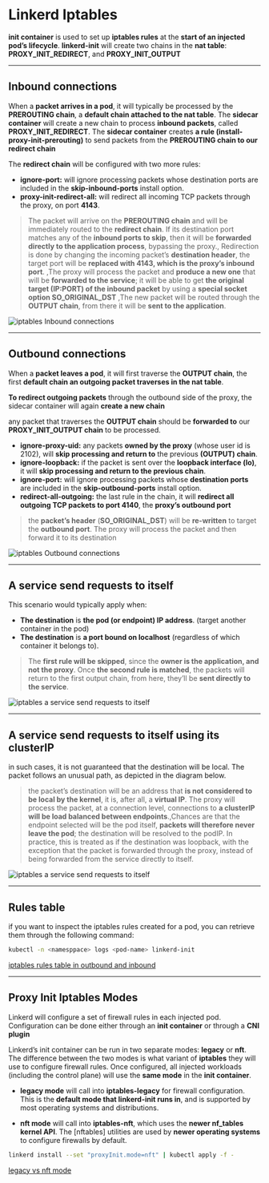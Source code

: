 # Linkerd Iptables

**init container** is used to set up **iptables rules** at the **start of an injected pod’s lifecycle**.
**linkerd-init** will create two chains in the **nat table**: **PROXY_INIT_REDIRECT**, and **PROXY_INIT_OUTPUT**

---------------------------------------------------------------------------------------------------

## Inbound connections

When a **packet arrives in a pod**, it will typically be processed by the **PREROUTING chain**, a **default chain attached to the nat table**.
The **sidecar container** will create a new chain to process **inbound packets**, called **PROXY_INIT_REDIRECT**.
The **sidecar container** creates **a rule (install-proxy-init-prerouting)** to send packets from the **PREROUTING chain to our redirect chain**

The **redirect chain** will be configured with two more rules:

* **ignore-port:** will ignore processing packets whose destination ports are included in the **skip-inbound-ports** install option.
* **proxy-init-redirect-all:** will redirect all incoming TCP packets through the proxy, on port **4143**.

> The packet will arrive on the **PREROUTING chain** and will be immediately routed to the **redirect chain**. If its destination port matches any of the **inbound ports to skip**, then it will be **forwarded directly to the application process**, bypassing the proxy., Redirection is done by changing the incoming packet’s **destination header**, the target port will be **replaced with 4143, which is the proxy’s inbound port**. ,The proxy will process the packet and **produce a new one** that will be **forwarded to the service**; it will be able to get **the original target (IP:PORT) of the inbound packet** by using a **special socket option SO_ORIGINAL_DST** ,The new packet will be routed through the **OUTPUT chain**, from there it will be **sent to the application**.

![iptables Inbound connections](./../images/iptables-Inbound-connections.png)

---------------------------------------------------------------------------------------------------

## Outbound connections

When a **packet leaves a pod**, it will first traverse the **OUTPUT chain**, the first **default chain an outgoing packet traverses in the nat table**.

**To redirect outgoing packets** through the outbound side of the proxy, the sidecar container will again **create a new chain**

any packet that traverses the **OUTPUT chain** should be **forwarded to** our **PROXY_INIT_OUTPUT chain** to be processed.

* **ignore-proxy-uid:** any packets **owned by the proxy** (whose user id is 2102), will **skip processing and return to** the previous **(OUTPUT) chain**.
* **ignore-loopback:** if the packet is sent over the **loopback interface (lo)**, it will **skip processing and return to the previous chain**.
* **ignore-port:** will ignore processing packets whose **destination ports** are included in the **skip-outbound-ports** install option.
* **redirect-all-outgoing:** the last rule in the chain, it will **redirect all outgoing TCP packets to port 4140**, the **proxy’s outbound port**

> the **packet’s header** (**SO_ORIGINAL_DST**) will be **re-written** to target the **outbound port**. The proxy will process the packet and then forward it to its destination

![iptables Outbound connections](./../images/iptables-outbound-connections.png)

---------------------------------------------------------------------------------------------------

## A service send requests to itself

This scenario would typically apply when:

* **The destination** is **the pod (or endpoint) IP address**. (target another container in the pod)
* **The destination** is **a port bound on localhost** (regardless of which container it belongs to).

> The **first rule will be skipped**, since the **owner is the application, and not the proxy**. Once **the second rule is matched**, the packets will return to the first output chain, from here, they’ll be **sent directly to the service**.

![iptables a service send requests to itself](./../images/iptables-itself.png)

---------------------------------------------------------------------------------------------------

## A service send requests to itself using its clusterIP

in such cases, it is not guaranteed that the destination will be local. The packet follows an unusual path, as depicted in the diagram below.

> the packet’s destination will be an address that **is not considered to be local by the kernel**, it is, after all, a **virtual IP**. The proxy will process the packet, at a connection level, connections to **a clusterIP will be load balanced between endpoints**.,Chances are that the endpoint selected will be the pod itself, **packets will therefore never leave the pod**; the destination will be resolved to the podIP. In practice, this is treated as if the destination was loopback, with the exception that the packet is forwarded through the proxy, instead of being forwarded from the service directly to itself.

![iptables a service send requests to itself](./../images/iptables-itself-clusterIP.png)

---------------------------------------------------------------------------------------------------

## Rules table

if you want to inspect the iptables rules created for a pod, you can retrieve them through the following command:

```bash
kubectl -n <namesppace> logs <pod-name> linkerd-init
```
[iptables rules table in outbound and inbound](https://linkerd.io/2.12/reference/iptables/#rules-table)

---------------------------------------------------------------------------------------------------

## Proxy Init Iptables Modes

Linkerd will configure a set of firewall rules in each injected pod. 
Configuration can be done either through an **init container** or through a **CNI plugin**

Linkerd’s init container can be run in two separate modes: **legacy** or **nft**. 
The difference between the two modes is what variant of **iptables** they will use to configure firewall rules.
Once configured, all injected workloads (including the control plane) will use the **same mode** in the **init container**.


* **legacy mode** will call into **iptables-legacy** for firewall configuration. 
    This is the **default mode that linkerd-init runs in**, and is supported by most operating systems and distributions.

* **nft mode** will call into **iptables-nft**, which uses the **newer nf_tables kernel API**.
    The [nftables] utilities are used by **newer operating systems** to configure firewalls by default.

```bash
linkerd install --set "proxyInit.mode=nft" | kubectl apply -f -
```

[legacy vs nft mode](https://developers.redhat.com/blog/2020/08/18/iptables-the-two-variants-and-their-relationship-with-nftables#)